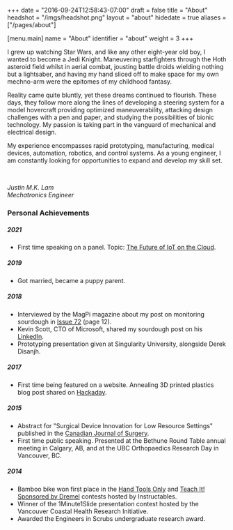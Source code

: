 +++
date = "2016-09-24T12:58:43-07:00"
draft = false
title = "About"
headshot = "/imgs/headshot.png"
layout = "about"
hidedate = true
aliases = ["/pages/about"]

[menu.main]
    name = "About"
    identifier = "about"
	weight = 3
+++

I grew up watching Star Wars, and like any other eight-year old boy, I wanted to become a Jedi Knight. Maneuvering starfighters through the Hoth asteroid field whilst in aerial combat, jousting battle droids wielding nothing but a lightsaber, and having my hand sliced off to make space for my own mechno-arm were the epitomes of my childhood fantasy.

Reality came quite bluntly, yet these dreams continued to flourish. These days, they follow more along the lines of developing a steering system for a model hovercraft providing optimized maneuverability, attacking design challenges with a pen and paper, and studying the possibilities of bionic technology. My passion is taking part in the vanguard of mechanical and electrical design.

My experience encompasses rapid prototyping, manufacturing, medical devices, automation, robotics, and control systems. As a young engineer, I am constantly looking for opportunities to expand and develop my skill set.

<br>
<p class="text-right">	<i>
Justin M.K. Lam
<br>
Mechatronics Engineer
<br>
</i>
</p>

### Personal Achievements

##### 2021
+ First time speaking on a panel. Topic: [The Future of IoT on the Cloud](https://www.crowdcast.io/e/future-of-iot-on-the-cloud/register).

##### 2019
+ Got married, became a puppy parent.

##### 2018
+ Interviewed by the MagPi magazine about my post on monitoring sourdough in [Issue 72](https://www.raspberrypi.org/magpi-issues/MagPi72.pdf) (page 12).
+ Kevin Scott, CTO of Microsoft, shared my sourdough post on his [LinkedIn](https://www.linkedin.com/feed/update/urn:li:activity:6417114943220523008).
+ Prototyping presentation given at Singularity University, alongside Derek Disanjh.

##### 2017
+ First time being featured on a website. Annealing 3D printed plastics blog post shared on [Hackaday](https://hackaday.com/2017/06/17/annealing-plastic-for-stronger-prints/).

##### 2015
+ Abstract for "Surgical Device Innovation for Low Resource Settings" published in the [Canadian Journal of Surgery](http://canjsurg.ca/wp-content/uploads/2015/10/58-4-S157.pdf).
+ First time public speaking. Presented at the Bethune Round Table annual meeting in Calgary, AB, and at the UBC Orthopaedics Research Day in Vancouver, BC.

##### 2014
+ Bamboo bike won first place in the [Hand Tools Only](https://www.instructables.com/contest/handtoolsonly/) and [Teach It! Sponsored by Dremel](https://www.instructables.com/contest/teachit) contests hosted by Instructables.
+ Winner of the 1Minute1Slide presentation contest hosted by the Vancouver Coastal Health Research Initiative.
+ Awarded the Engineers in Scrubs undergraduate research award.
